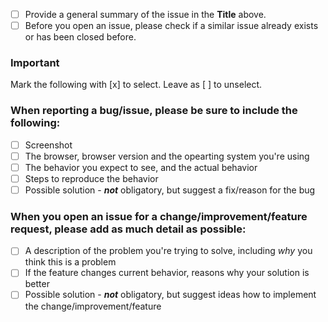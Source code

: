 - [ ] Provide a general summary of the issue in the **Title** above.  
- [ ] Before you open an issue, please check if a similar issue already exists or has been closed before.

### Important
Mark the following with [x] to select. Leave as [ ] to unselect.

### When reporting a bug/issue, please be sure to include the following:
- [ ] Screenshot
- [ ] The browser, browser version and the opearting system you're using
- [ ] The behavior you expect to see, and the actual behavior
- [ ] Steps to reproduce the behavior 
- [ ] Possible solution - _**not**_ obligatory, but suggest a fix/reason for the bug

### When you open an issue for a change/improvement/feature request, please add as much detail as possible:
- [ ] A description of the problem you're trying to solve, including _why_ you think this is a problem
- [ ] If the feature changes current behavior, reasons why your solution is better
- [ ] Possible solution - _**not**_ obligatory, but suggest ideas how to implement the change/improvement/feature